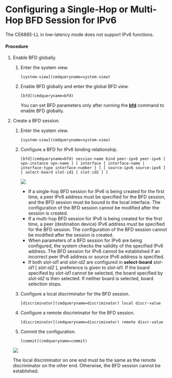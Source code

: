 Configuring a Single-Hop or Multi-Hop BFD Session for IPv6
==========================================================

The CE6885-LL in low-latency mode does not support IPv6 functions.

#### Procedure

1. Enable BFD globally.
   1. Enter the system view.
      
      
      ```
      [system-view](cmdqueryname=system-view)
      ```
   2. Enable BFD globally and enter the global BFD view.
      
      
      ```
      [bfd](cmdqueryname=bfd)
      ```
      
      You can set BFD parameters only after running the [**bfd**](cmdqueryname=bfd) command to enable BFD globally.
2. Create a BFD session.
   1. Enter the system view.
      
      
      ```
      [system-view](cmdqueryname=system-view)
      ```
   2. Configure a BFD for IPv6 binding relationship.
      
      
      ```
      [bfd](cmdqueryname=bfd) session-name bind peer-ipv6 peer-ipv6 [ vpn-instance vpn-name ] [ interface { interface-name | interface-type interface-number } ] [ source-ipv6 source-ipv6 ] [ select-board slot-id1 [ slot-id2 ] ]
      ```
      
      
      ![](public_sys-resources/note_3.0-en-us.png) 
      * If a single-hop BFD session for IPv6 is being created for the first time, a peer IPv6 address must be specified for the BFD session, and the BFD session must be bound to the local interface. The configuration of the BFD session cannot be modified after the session is created.
      * If a multi-hop BFD session for IPv6 is being created for the first time, a peer (destination device) IPv6 address must be specified for the BFD session. The configuration of the BFD session cannot be modified after the session is created.
      * When parameters of a BFD session for IPv6 are being configured, the system checks the validity of the specified IPv6 address. The BFD session for IPv6 cannot be established if an incorrect peer IPv6 address or source IPv6 address is specified.
      * If both *slot-id1* and *slot-id2* are configured in **select-board** *slot-id1* [ *slot-id2* ], preference is given to *slot-id1*. If the board specified by *slot-id1* cannot be selected, the board specified by *slot-id2* is then selected. If neither board is selected, board selection stops.
   3. Configure a local discriminator for the BFD session.
      
      
      ```
      [discriminator](cmdqueryname=discriminator) local discr-value
      ```
   4. Configure a remote discriminator for the BFD session.
      
      
      ```
      [discriminator](cmdqueryname=discriminator) remote discr-value
      ```
   5. Commit the configuration.
      
      
      ```
      [commit](cmdqueryname=commit)
      ```
   
   ![](public_sys-resources/note_3.0-en-us.png) 
   
   The local discriminator on one end must be the same as the remote discriminator on the other end. Otherwise, the BFD session cannot be established.